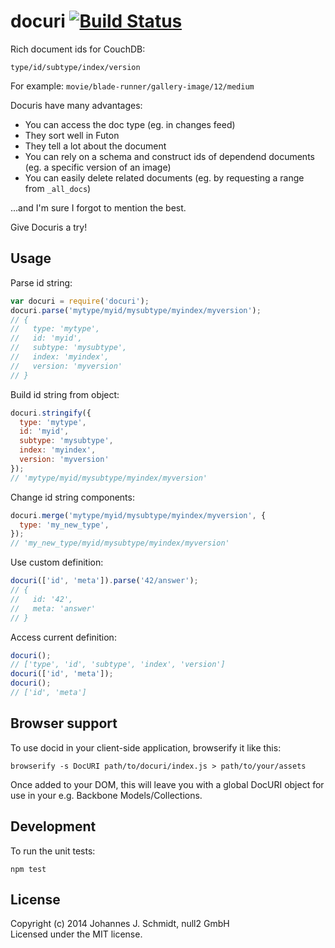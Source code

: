 # docuri [![Build Status](https://travis-ci.org/jo/docuri.svg?branch=master)](https://travis-ci.org/jo/docuri)
Rich document ids for CouchDB:

```
type/id/subtype/index/version
```

For example: `movie/blade-runner/gallery-image/12/medium`

Docuris have many advantages:
* You can access the doc type (eg. in changes feed)
* They sort well in Futon
* They tell a lot about the document
* You can rely on a schema and construct ids of dependend documents (eg. a specific version of an image)
* You can easily delete related documents (eg. by requesting a range from `_all_docs`)
 
...and I'm sure I forgot to mention the best.

Give Docuris a try!

## Usage
Parse id string:
```js
var docuri = require('docuri');
docuri.parse('mytype/myid/mysubtype/myindex/myversion');
// {
//   type: 'mytype',
//   id: 'myid',
//   subtype: 'mysubtype',
//   index: 'myindex',
//   version: 'myversion'
// }
```

Build id string from object:
```js
docuri.stringify({
  type: 'mytype',
  id: 'myid',
  subtype: 'mysubtype',
  index: 'myindex',
  version: 'myversion'
});
// 'mytype/myid/mysubtype/myindex/myversion'
```

Change id string components:
```js
docuri.merge('mytype/myid/mysubtype/myindex/myversion', {
  type: 'my_new_type',
});
// 'my_new_type/myid/mysubtype/myindex/myversion'
```

Use custom definition:
```js
docuri(['id', 'meta']).parse('42/answer');
// {
//   id: '42',
//   meta: 'answer'
// }
```

Access current definition:
```js
docuri();
// ['type', 'id', 'subtype', 'index', 'version']
docuri(['id', 'meta']);
docuri();
// ['id', 'meta']
```

## Browser support
To use docid in your client-side application, browserify it like this:

```shell
browserify -s DocURI path/to/docuri/index.js > path/to/your/assets

```
Once added to your DOM, this will leave you with a global DocURI object for use
in your e.g.  Backbone Models/Collections.

## Development
To run the unit tests:
```shell
npm test
```

## License
Copyright (c) 2014 Johannes J. Schmidt, null2 GmbH   
Licensed under the MIT license.

